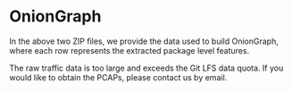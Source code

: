 # OnionGraph
In the above two ZIP files, we provide the data used to build OnionGraph, where each row represents the extracted package level features.

The raw traffic data is too large and exceeds the Git LFS data quota. If you would like to obtain the PCAPs, please contact us by email.
